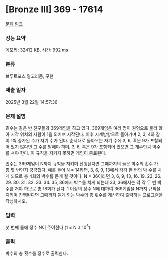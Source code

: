 # [Bronze III] 369 - 17614 

[문제 링크](https://www.acmicpc.net/problem/17614) 

### 성능 요약

메모리: 32412 KB, 시간: 992 ms

### 분류

브루트포스 알고리즘, 구현

### 제출 일자

2025년 3월 22일 14:57:36

### 문제 설명

<p>민수는 같은 반 친구들과 369게임을 하고 있다. 369게임은 여러 명이 원형으로 둘러 앉아 시작 위치의 사람이 1을 외치며 시작된다. 이후 시계방향으로 돌아가며 2, 3, 4와 같이 1씩 증가된 수가 자기 수가 된다. 순서대로 돌아오는 자기 수에 3, 6, 혹은 9가 포함되어 있지 않다면 그 수를 말해야 하며, 3, 6, 혹은 9가 포함되어 있으면 그 개수만큼 박수를 쳐야 한다. 이 규칙을 지키지 못하면 게임이 종료된다.</p>

<p>민수는 369게임이 N까지 규칙을 지키며 진행된다면 그때까지의 들은 박수의 횟수 가 총 몇 번인지 궁금했다. 예를 들어 N = 14라면, 3, 6, 9, 13에서 각각 한 번의 박 수를 치게 되므로 총 4회의 박수를 듣게 될 것이다. N = 36이라면 3, 6, 9, 13, 16. 19. 23. 26. 29. 30. 31. 32. 33. 34. 35, 36에서 박수를 치게 되는데 33, 36에서는 각 각 두 번 박수를 쳐야 하므로 총 18회가 된다. 1 이상의 정수 N에 대하여 369게임을 N까지 규칙을 지키며 진행된다면 그때까지 듣게 되는 박수의 총 횟수를 계산하여 출력하는 프로그램을 작성하시오.</p>

### 입력 

 <p>첫 번째 줄에 정수 N이 주어진다 (1 ≤ N ≤ 10<sup>6</sup>).</p>

### 출력 

 <p>박수의 총 횟수를 정수로 출력한다.</p>

